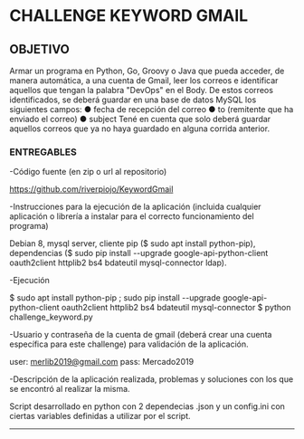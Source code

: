 # CHALLENGE KEYWORD GMAIL

## OBJETIVO

Armar un programa en Python, Go, Groovy o Java que pueda acceder, de manera automática, a una cuenta
de Gmail, leer los correos e identificar aquellos que tengan la palabra "DevOps" en el Body.
De estos correos identificados, se deberá guardar en una base de datos MySQL los siguientes campos:
● fecha de recepción del correo
● to (remitente que ha enviado el correo)
● subject
Tené en cuenta que solo deberá guardar aquellos correos que ya no haya guardado en alguna corrida
anterior.

### ENTREGABLES

-Código fuente (en zip o url al repositorio)

https://github.com/riverpiojo/KeywordGmail

-Instrucciones para la ejecución de la aplicación (incluida cualquier aplicación o librería a instalar
para el correcto funcionamiento del programa)

Debian 8, mysql server, cliente pip ($ sudo apt install python-pip), dependencias ($ sudo pip install --upgrade google-api-python-client oauth2client httplib2 bs4 bdateutil mysql-connector ldap).

-Ejecución

$ sudo apt install python-pip ; sudo pip install --upgrade google-api-python-client oauth2client httplib2 bs4 bdateutil mysql-connector
$ python challenge_keyword.py

-Usuario y contraseña de la cuenta de gmail (deberá crear una cuenta específica para este challenge)
para validación de la aplicación.

user: merlib2019@gmail.com
pass: Mercado2019

-Descripción de la aplicación realizada, problemas y soluciones con los que se encontró al realizar la
misma.

Script desarrollado en python con 2 dependecias .json y un config.ini con ciertas variables definidas a utilizar por el script.

---
